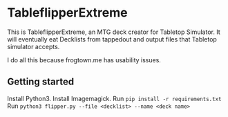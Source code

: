 # TableflipperExtreme
This is TableflipperExtreme, an MTG deck creator for Tabletop Simulator. It will eventually eat Decklists from tappedout and output files that Tabletop simulator accepts.

I do all this because frogtown.me has usability issues.

## Getting started

Install Python3.
Install Imagemagick.
Run `pip install -r requirements.txt`
Run `python3 flipper.py --file <decklist> --name <deck name>`

